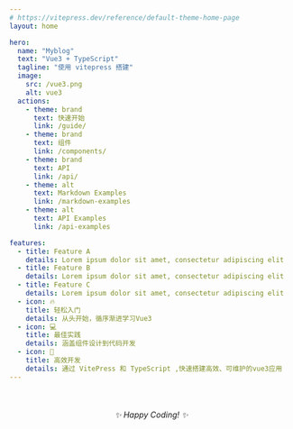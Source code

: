 ```yaml
---
# https://vitepress.dev/reference/default-theme-home-page
layout: home

hero:
  name: "Myblog"
  text: "Vue3 + TypeScript"
  tagline: "使用 vitepress 搭建"
  image:
    src: /vue3.png
    alt: vue3
  actions:
    - theme: brand
      text: 快速开始
      link: /guide/
    - theme: brand
      text: 组件
      link: /components/
    - theme: brand
      text: API
      link: /api/
    - theme: alt
      text: Markdown Examples
      link: /markdown-examples
    - theme: alt
      text: API Examples
      link: /api-examples

features:
  - title: Feature A
    details: Lorem ipsum dolor sit amet, consectetur adipiscing elit
  - title: Feature B
    details: Lorem ipsum dolor sit amet, consectetur adipiscing elit
  - title: Feature C
    details: Lorem ipsum dolor sit amet, consectetur adipiscing elit
  - icon: 🔥
    title: 轻松入门
    details: 从头开始，循序渐进学习Vue3
  - icon: 💻
    title: 最佳实践
    details: 涵盖组件设计到代码开发
  - icon: 🚀
    title: 高效开发
    details: 通过 VitePress 和 TypeScript ,快速搭建高效、可维护的vue3应用
---
```



<div style="text-align: center; margin-top:50px;">
  <em>✨ Happy Coding! ✨</em>
</div>